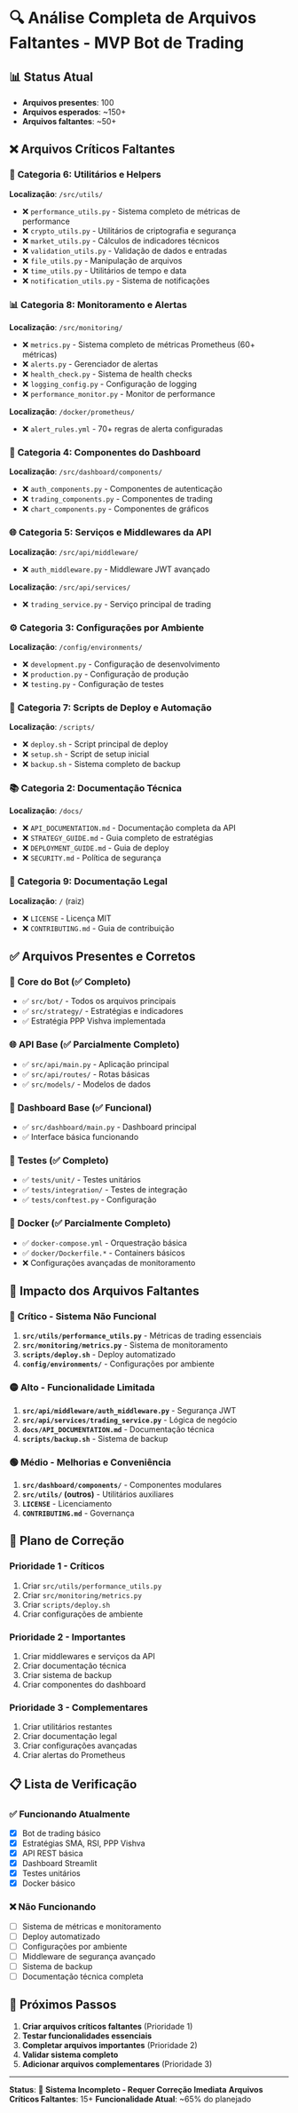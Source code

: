 # 🔍 Análise Completa de Arquivos Faltantes - MVP Bot de Trading

## 📊 Status Atual
- **Arquivos presentes**: 100
- **Arquivos esperados**: ~150+
- **Arquivos faltantes**: ~50+

## ❌ Arquivos Críticos Faltantes

### 🔧 **Categoria 6: Utilitários e Helpers**
**Localização**: `/src/utils/`
- ❌ `performance_utils.py` - Sistema completo de métricas de performance
- ❌ `crypto_utils.py` - Utilitários de criptografia e segurança
- ❌ `market_utils.py` - Cálculos de indicadores técnicos
- ❌ `validation_utils.py` - Validação de dados e entradas
- ❌ `file_utils.py` - Manipulação de arquivos
- ❌ `time_utils.py` - Utilitários de tempo e data
- ❌ `notification_utils.py` - Sistema de notificações

### 📊 **Categoria 8: Monitoramento e Alertas**
**Localização**: `/src/monitoring/`
- ❌ `metrics.py` - Sistema completo de métricas Prometheus (60+ métricas)
- ❌ `alerts.py` - Gerenciador de alertas
- ❌ `health_check.py` - Sistema de health checks
- ❌ `logging_config.py` - Configuração de logging
- ❌ `performance_monitor.py` - Monitor de performance

**Localização**: `/docker/prometheus/`
- ❌ `alert_rules.yml` - 70+ regras de alerta configuradas

### 🎨 **Categoria 4: Componentes do Dashboard**
**Localização**: `/src/dashboard/components/`
- ❌ `auth_components.py` - Componentes de autenticação
- ❌ `trading_components.py` - Componentes de trading
- ❌ `chart_components.py` - Componentes de gráficos

### 🌐 **Categoria 5: Serviços e Middlewares da API**
**Localização**: `/src/api/middleware/`
- ❌ `auth_middleware.py` - Middleware JWT avançado

**Localização**: `/src/api/services/`
- ❌ `trading_service.py` - Serviço principal de trading

### ⚙️ **Categoria 3: Configurações por Ambiente**
**Localização**: `/config/environments/`
- ❌ `development.py` - Configuração de desenvolvimento
- ❌ `production.py` - Configuração de produção  
- ❌ `testing.py` - Configuração de testes

### 🚀 **Categoria 7: Scripts de Deploy e Automação**
**Localização**: `/scripts/`
- ❌ `deploy.sh` - Script principal de deploy
- ❌ `setup.sh` - Script de setup inicial
- ❌ `backup.sh` - Sistema completo de backup

### 📚 **Categoria 2: Documentação Técnica**
**Localização**: `/docs/`
- ❌ `API_DOCUMENTATION.md` - Documentação completa da API
- ❌ `STRATEGY_GUIDE.md` - Guia completo de estratégias
- ❌ `DEPLOYMENT_GUIDE.md` - Guia de deploy
- ❌ `SECURITY.md` - Política de segurança

### 📄 **Categoria 9: Documentação Legal**
**Localização**: `/` (raiz)
- ❌ `LICENSE` - Licença MIT
- ❌ `CONTRIBUTING.md` - Guia de contribuição

## ✅ Arquivos Presentes e Corretos

### 🤖 **Core do Bot** (✅ Completo)
- ✅ `src/bot/` - Todos os arquivos principais
- ✅ `src/strategy/` - Estratégias e indicadores
- ✅ Estratégia PPP Vishva implementada

### 🌐 **API Base** (✅ Parcialmente Completo)
- ✅ `src/api/main.py` - Aplicação principal
- ✅ `src/api/routes/` - Rotas básicas
- ✅ `src/models/` - Modelos de dados

### 🎨 **Dashboard Base** (✅ Funcional)
- ✅ `src/dashboard/main.py` - Dashboard principal
- ✅ Interface básica funcionando

### 🧪 **Testes** (✅ Completo)
- ✅ `tests/unit/` - Testes unitários
- ✅ `tests/integration/` - Testes de integração
- ✅ `tests/conftest.py` - Configuração

### 🐳 **Docker** (✅ Parcialmente Completo)
- ✅ `docker-compose.yml` - Orquestração básica
- ✅ `docker/Dockerfile.*` - Containers básicos
- ❌ Configurações avançadas de monitoramento

## 🚨 Impacto dos Arquivos Faltantes

### 🔴 **Crítico - Sistema Não Funcional**
1. **`src/utils/performance_utils.py`** - Métricas de trading essenciais
2. **`src/monitoring/metrics.py`** - Sistema de monitoramento
3. **`scripts/deploy.sh`** - Deploy automatizado
4. **`config/environments/`** - Configurações por ambiente

### 🟡 **Alto - Funcionalidade Limitada**
1. **`src/api/middleware/auth_middleware.py`** - Segurança JWT
2. **`src/api/services/trading_service.py`** - Lógica de negócio
3. **`docs/API_DOCUMENTATION.md`** - Documentação técnica
4. **`scripts/backup.sh`** - Sistema de backup

### 🟢 **Médio - Melhorias e Conveniência**
1. **`src/dashboard/components/`** - Componentes modulares
2. **`src/utils/` (outros)** - Utilitários auxiliares
3. **`LICENSE`** - Licenciamento
4. **`CONTRIBUTING.md`** - Governança

## 🔧 Plano de Correção

### **Prioridade 1 - Críticos**
1. Criar `src/utils/performance_utils.py`
2. Criar `src/monitoring/metrics.py`
3. Criar `scripts/deploy.sh`
4. Criar configurações de ambiente

### **Prioridade 2 - Importantes**
1. Criar middlewares e serviços da API
2. Criar documentação técnica
3. Criar sistema de backup
4. Criar componentes do dashboard

### **Prioridade 3 - Complementares**
1. Criar utilitários restantes
2. Criar documentação legal
3. Criar configurações avançadas
4. Criar alertas do Prometheus

## 📋 Lista de Verificação

### ✅ **Funcionando Atualmente**
- [x] Bot de trading básico
- [x] Estratégias SMA, RSI, PPP Vishva
- [x] API REST básica
- [x] Dashboard Streamlit
- [x] Testes unitários
- [x] Docker básico

### ❌ **Não Funcionando**
- [ ] Sistema de métricas e monitoramento
- [ ] Deploy automatizado
- [ ] Configurações por ambiente
- [ ] Middleware de segurança avançado
- [ ] Sistema de backup
- [ ] Documentação técnica completa

## 🎯 Próximos Passos

1. **Criar arquivos críticos faltantes** (Prioridade 1)
2. **Testar funcionalidades essenciais**
3. **Completar arquivos importantes** (Prioridade 2)
4. **Validar sistema completo**
5. **Adicionar arquivos complementares** (Prioridade 3)

---

**Status**: 🔴 **Sistema Incompleto - Requer Correção Imediata**
**Arquivos Críticos Faltantes**: 15+
**Funcionalidade Atual**: ~65% do planejado

